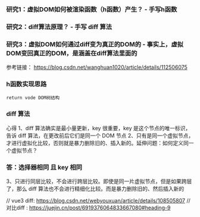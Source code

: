### 研究1：虚拟DOM如何被渲染函数（h函数）产生？ - 手写h函数
### 研究2：diff算法原理？ - 手写 diff 算法
### 研究3：虚拟DOM如何通过diff变为真正的DOM的 - 事实上，虚拟DOM变回真正的DOM，是涵盖在diff算法里面的

参考链接： https://blog.csdn.net/wanghuan1020/article/details/112506075

### h函数实现思路
    return vode DOM树结构

### diff 算法
 心得
  1、diff 算法确实是最小量更新，key 很重要，key 是这个节点的唯一标识，告诉 diff 算法，在更改前后它们是同一个 DOM 节点
  2、只有是同一个虚拟节点，才进行虚拟化比较，否则就是暴力删除旧的、插入新的。延伸问题：如何定义同一个虚拟节点？
  ### 答：选择器相同 且 key 相同
  3、只进行同层比较，不会进行跨层比较。即使是同一片虚拟节点，但是如果跨层了，那么 diff 算法也不会进行精细化比较。而是暴力删除旧的、然后插入新的

  // vue3 diff: https://blog.csdn.net/webyouxuan/article/details/108505807
  // 对比diff : https://juejin.cn/post/6919376064833667080#heading-9
